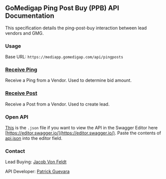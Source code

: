 ## GoMedigap Ping Post Buy (PPB) API Documentation

This specification details the ping-post-buy interaction between lead vendors and GMG.

### Usage
Base URL: `https://mediapp.gomedigap.com/api/pingposts`

### [Receive Ping](receive-ping.md)
Receive a Ping from a Vendor. Used to determine bid amount.

### [Receive Post](receive-post.md)
Receive a Post from a Vendor.  Used to create lead.

### Open API
[This](api.json) is the `.json` file if you want to view the API in the Swagger Editor here [https://editor.swagger.io/](https://editor.swagger.io/). Paste the contents of [api.json](api.json) into the editor field.
 

### Contact
Lead Buying: [Jacob Von Feldt](jacob.vonfeldt@gomedigap.com)

API Developer: [Patrick Guevara](patrick.guevara@gomedigap.com)
